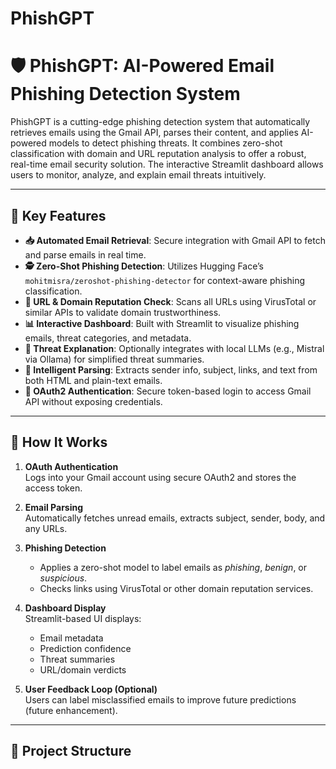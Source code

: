 # PhishGPT
# 🛡️ PhishGPT: AI-Powered Email Phishing Detection System

PhishGPT is a cutting-edge phishing detection system that automatically retrieves emails using the Gmail API, parses their content, and applies AI-powered models to detect phishing threats. It combines zero-shot classification with domain and URL reputation analysis to offer a robust, real-time email security solution. The interactive Streamlit dashboard allows users to monitor, analyze, and explain email threats intuitively.

---

## 🧠 Key Features

- **📥 Automated Email Retrieval**: Secure integration with Gmail API to fetch and parse emails in real time.
- **🕵️ Zero-Shot Phishing Detection**: Utilizes Hugging Face’s `mohitmisra/zeroshot-phishing-detector` for context-aware phishing classification.
- **🔗 URL & Domain Reputation Check**: Scans all URLs using VirusTotal or similar APIs to validate domain trustworthiness.
- **📊 Interactive Dashboard**: Built with Streamlit to visualize phishing emails, threat categories, and metadata.
- **🧠 Threat Explanation**: Optionally integrates with local LLMs (e.g., Mistral via Ollama) for simplified threat summaries.
- **🧪 Intelligent Parsing**: Extracts sender info, subject, links, and text from both HTML and plain-text emails.
- **🔐 OAuth2 Authentication**: Secure token-based login to access Gmail API without exposing credentials.

---

## 🚀 How It Works

1. **OAuth Authentication**  
   Logs into your Gmail account using secure OAuth2 and stores the access token.

2. **Email Parsing**  
   Automatically fetches unread emails, extracts subject, sender, body, and any URLs.

3. **Phishing Detection**  
   - Applies a zero-shot model to label emails as *phishing*, *benign*, or *suspicious*.
   - Checks links using VirusTotal or other domain reputation services.

4. **Dashboard Display**  
   Streamlit-based UI displays:
   - Email metadata
   - Prediction confidence
   - Threat summaries
   - URL/domain verdicts

5. **User Feedback Loop (Optional)**  
   Users can label misclassified emails to improve future predictions (future enhancement).

---

## 📁 Project Structure

